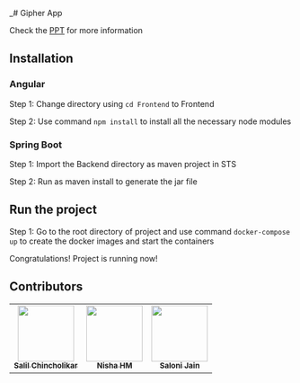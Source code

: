 _# Gipher App

Check the [PPT](https://github.com/chincholikarsalil/gipher/tree/master/Presentation) for more information

## Installation

### Angular

Step 1: Change directory using `cd Frontend` to Frontend

Step 2: Use command `npm install` to install all the necessary node modules

### Spring Boot

Step 1: Import the Backend directory as maven project in STS

Step 2: Run as maven install to generate the jar file

## Run the project

Step 1: Go to the root directory of project and use command `docker-compose up` to create the docker images and start the containers

Congratulations! Project is running now!

## Contributors

<table>
  <tr>
    <td align="center">
	<a href="https://github.com/chincholikarsalil">
	<img src="https://avatars.githubusercontent.com/u/31334826?v=4?s=100" width="100px;" alt=""/><br />
	<sub><b>Salil Chincholikar</b></sub></a><br />
    </td>
    <td align="center">
	<a href="https://github.com/NishaHM">
	<img src="https://avatars.githubusercontent.com/u/87312505?v=4?s=100" width="100px;" alt=""/><br />
	<sub><b>Nisha HM</b></sub></a><br />
    </td>
    <td align="center">
	<a href="https://github.com/jains5365">
	<img src="https://avatars.githubusercontent.com/u/37591490?v=4?s=100" width="100px;" alt=""/><br />
	<sub><b>Saloni Jain</b></sub></a><br />
    </td>
  </tr>
</table>
